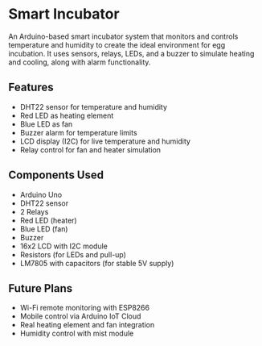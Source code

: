 # Smart Incubator

An Arduino-based smart incubator system that monitors and controls temperature and humidity to create the ideal environment for egg incubation. It uses sensors, relays, LEDs, and a buzzer to simulate heating and cooling, along with alarm functionality.

## Features

- DHT22 sensor for temperature and humidity
- Red LED as heating element
- Blue LED as fan
- Buzzer alarm for temperature limits
- LCD display (I2C) for live temperature and humidity
- Relay control for fan and heater simulation

## Components Used

- Arduino Uno
- DHT22 sensor
- 2 Relays
- Red LED (heater)
- Blue LED (fan)
- Buzzer
- 16x2 LCD with I2C module
- Resistors (for LEDs and pull-up)
- LM7805 with capacitors (for stable 5V supply)

## Future Plans

- Wi-Fi remote monitoring with ESP8266
- Mobile control via Arduino IoT Cloud
- Real heating element and fan integration
- Humidity control with mist module


